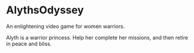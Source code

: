 # AlythsOdyssey
An enlightening video game for women warriors.

Alyth is a warrior princess. Help her complete her missions, and then retire in peace and bliss.
